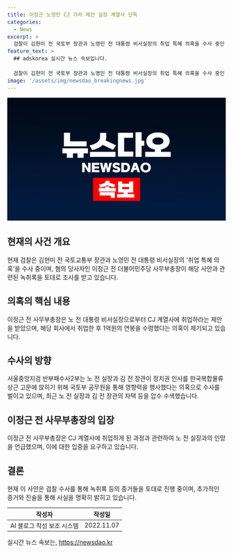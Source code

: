 ```yaml
---
title: 이정근 노영민 CJ 가라 제안 실장 계열사 단독
categories:
  - News
excerpt: >
  검찰이 김현미 전 국토부 장관과 노영민 전 대통령 비서실장의 취업 특혜 의혹을 수사 중인 가운데, 민주당 사무부총장인 이정근의 녹취록이 확보되었다. 의혹은 정치인들이 한국복합물류에 영향력을 행사해 이정근을 고문으로 앉히는 것으로 보인다. 노 전 실장과 김 전 장관의 자택 등이 압수수색되었으며, 이정근은 박씨로부터 10억원을 받아 징역형을 선고받은 상태다.
feature_text: >
  ## adskorea 실시간 뉴스 속보입니다.

  검찰이 김현미 전 국토부 장관과 노영민 전 대통령 비서실장의 취업 특혜 의혹을 수사 중인 가운데, 민주당 사무부총장인 이정근의 녹취록이 확보되었다. 의혹은 정치인들이 한국복합물류에 영향력을 행사해 이정근을 고문으로 앉히는 것으로 보인다. 노 전 실장과 김 전 장관의 자택 등이 압수수색되었으며, 이정근은 박씨로부터 10억원을 받아 징역형을 선고받은 상태다.
image: '/assets/img/newsdao_breakingnews.jpg'
---
```


<p><img src="/assets/img/newsdao_breakingnews.jpg" alt="adskorea 속보" /></p>

<h2 data-ke-size="size26">현재의 사건 개요</h2>

<p data-ke-size="size16">현재 검찰은 김현미 전 국토교통부 장관과 노영민 전 대통령 비서실장의 '취업 특혜 의혹'을 수사 중이며, 혐의 당사자인 이정근 전 더불어민주당 사무부총장이 해당 사안과 관련된 녹취록을 토대로 조사를 받고 있습니다.</p>

<h2 data-ke-size="size26">의혹의 핵심 내용</h2>

<p data-ke-size="size16">이정근 전 사무부총장은 노 전 대통령 비서실장으로부터 CJ 계열사에 취업하라는 제안을 받았으며, 해당 회사에서 취업한 후 1억원의 연봉을 수령했다는 의혹이 제기되고 있습니다.</p>

<h2 data-ke-size="size26">수사의 방향</h2>

<p data-ke-size="size16">서울중앙지검 반부패수사2부는 노 전 실장과 김 전 장관이 정치권 인사를 한국복합물류 상근 고문에 앉히기 위해 국토부 공무원을 통해 영향력을 행사했다는 의혹으로 수사를 벌이고 있으며, 최근 노 전 실장과 김 전 장관의 자택 등을 압수 수색했습니다.</p>

<h2 data-ke-size="size26">이정근 전 사무부총장의 입장</h2>

<p data-ke-size="size16">이정근 전 사무부총장은 CJ 계열사에 취업하게 된 과정과 관련하여 노 전 실장과의 인망을 언급했으며, 이에 대한 입증을 요구하고 있습니다.</p>

<h2 data-ke-size="size26">결론</h2>

<p data-ke-size="size16">현재 이 사안은 검찰 수사를 통해 녹취록 등의 증거들을 토대로 진행 중이며, 추가적인 증거와 진술을 통해 사실을 명확히 밝히고 있습니다.</p>

<table>
    <thead>
        <tr>
            <th style="text-align: center;">작성자</th>
            <th style="text-align: center;">작성일</th>
        </tr>
    </thead>
    <tbody>
        <tr>
            <td style="text-align: center;">AI 블로그 작성 보조 시스템</td>
            <td style="text-align: center;">2022.11.07</td>
        </tr>
    </tbody>
</table>
실시간 뉴스 속보는, <a href="https://newsdao.kr" rel="dofollow">https://newsdao.kr</a>


